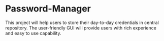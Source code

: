 # Password-Manager
This project will help users to store their day-to-day credentials in central repository. The user-friendly GUI will provide users with rich experience 
and easy to use capability.
